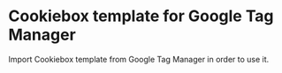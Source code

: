# Cookiebox template for Google Tag Manager

Import Cookiebox template from Google Tag Manager in order to use it.
